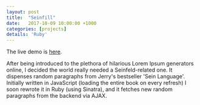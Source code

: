 ```yaml
---
layout: post
title:  "Seinfill"
date:   2017-10-09 10:00:00 +1000
categories: [projects]
details: 'Ruby'
---
```


The live demo is [here](http://seinfill.herokuapp.com/).

After being introduced to the plethora of hilarious Lorem Ipsum generators online, I decided the world really needed a Seinfeld-related one. It dispenses random paragraphs from Jerry's bestseller 'Sein Language'. Initially written in JavaScript (loading the entire book on every refresh) I soon rewrote it in Ruby (using Sinatra), and it fetches new random paragraphs from the backend via AJAX.